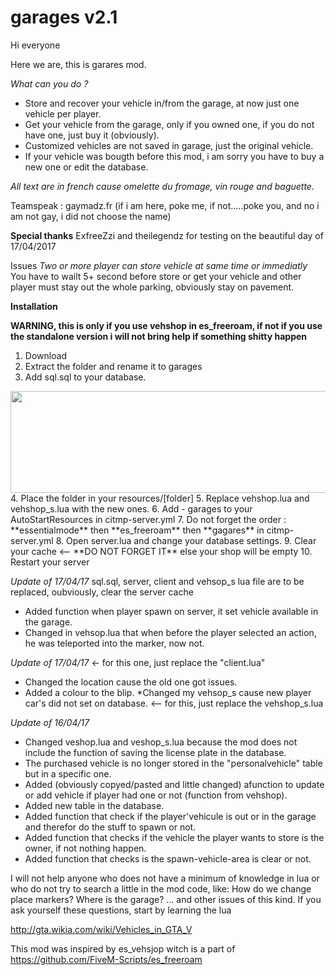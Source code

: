 # garages v2.1

Hi everyone

Here we are, this is garares mod.

_What can you do ?_

* Store and recover your vehicle in/from the garage, at now just one vehicle per player.
* Get your vehicle from the garage, only if you owned one, if you do not have one, just buy it (obviously).
* Customized vehicles are not saved in garage, just the original vehicle.
* If your vehicle was bougth before this mod, i am sorry you have to buy a new one or edit the database.

_All text are in french cause omelette du fromage, vin rouge and baguette._

Teamspeak : gaymadz.fr (if i am here, poke me, if not.....poke you, and no i am not gay, i did not choose the name)


**Special thanks**
ExfreeZzi and theilegendz for testing on the beautiful day of 17/04/2017

Issues
_Two or more player can store vehicle at same time or immediatly_
You have to wailt 5+ second before store or get your vehicle and other player must stay out the whole parking, obviously stay on pavement.




**Installation**

**WARNING, this is only if you use vehshop in es_freeroam, if not if you use the standalone version i will not bring help if something shitty happen**

1. Download
2. Extract the folder and rename it to garages
3. Add sql.sql to your database.
<img src="http://plysken.com/gta5/001.PNG" width="690" height="163">
4. Place the folder in your resources/[folder]
5. Replace vehshop.lua and vehshop_s.lua with the new ones.
6. Add - garages to your AutoStartResources in citmp-server.yml
7. Do not forget the order : **essentialmode** then **es_freeroam** then **gagares** in citmp-server.yml
8. Open server.lua and change your database settings.
9. Clear your cache <-- **DO NOT FORGET IT** else your shop will be empty
10. Restart your server


_Update of 17/04/17_ sql.sql, server, client and vehsop_s lua file are to be replaced, oubviously, clear the server cache
* Added function when player spawn on server, it set vehicle available in the garage.
* Changed in vehsop.lua that when before the player selected an action, he was teleported into the marker, now not.


_Update of 17/04/17_ <- for this one, just replace the "client.lua" 
* Changed the location cause the old one got issues.
* Added a colour to the blip.
*Changed my vehsop_s cause new player car's did not set on database. <-- for this, just replace the vehshop_s.lua



_Update of 16/04/17_
* Changed veshop.lua and veshop_s.lua because the mod does not include the function of saving the license plate in the database.
* The purchased vehicle is no longer stored in the "personalvehicle" table but in a specific one.
* Added (obviously copyed/pasted and little changed) afunction to update or add vehicle if player had one or not (function from vehshop).
* Added new table in the database.
* Added function that check if the player'vehicule is out or in the garage and therefor do the stuff to spawn or not.
* Added function that checks if the vehicle the player wants to store is the owner, if not nothing happen.
* Added function that checks is the spawn-vehicle-area is clear or not.



I will not help anyone who does not have a minimum of knowledge in lua or who do not try to search a little in the mod code, like:
How do we change place markers?
Where is the garage?
... and other issues of this kind.
If you ask yourself these questions, start by learning the lua

http://gta.wikia.com/wiki/Vehicles_in_GTA_V


This mod was inspired by es_vehsjop witch is a part of 
https://github.com/FiveM-Scripts/es_freeroam
